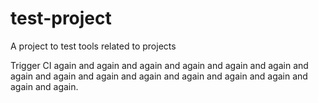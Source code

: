 # test-project
A project to test tools related to projects

Trigger CI again and again and again and again and again and again and again and again and again and again and again and again and again and again and again.
